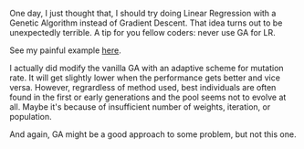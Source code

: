 One day, I just thought that, I should try doing Linear Regression with a Genetic Algorithm instead of Gradient Descent. That idea turns out to be unexpectedly terrible. A tip for you fellow coders: never use GA for LR.

See my painful example [here].

I actually did modify the vanilla GA with an adaptive scheme for mutation rate. It will get slightly lower when the performance gets better and vice versa. However, regrardless of method used, best individuals are often found in the first or early generations and the pool seems not to evolve at all. Maybe it's because of insufficient number of weights, iteration, or population.

And again, GA might be a good approach to some problem, but not this one.

[here]: https://colab.research.google.com/drive/1GWkg1rqtwzGM3_3_xKg-T0gwKOeAGvQk
